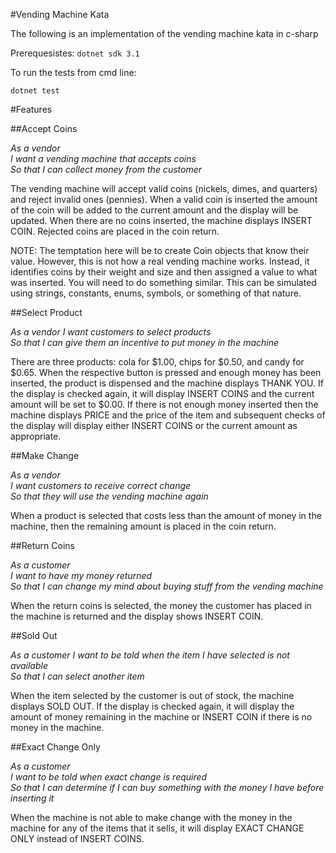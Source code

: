 #Vending Machine Kata

The following is an implementation of the vending machine kata in c-sharp

Prerequesistes:
```dotnet sdk 3.1```

To run the tests from cmd line:

```dotnet test```


#Features


##Accept Coins

  
*As a vendor*  
*I want a vending machine that accepts coins*  
*So that I can collect money from the customer*  

The vending machine will accept valid coins (nickels, dimes, and quarters) and reject invalid ones (pennies).  When a
valid coin is inserted the amount of the coin will be added to the current amount and the display will be updated.
When there are no coins inserted, the machine displays INSERT COIN.  Rejected coins are placed in the coin return.

NOTE: The temptation here will be to create Coin objects that know their value.  However, this is not how a real
  vending machine works.  Instead, it identifies coins by their weight and size and then assigned a value to what
  was inserted.  You will need to do something similar.  This can be simulated using strings, constants, enums,
  symbols, or something of that nature.

##Select Product


*As a vendor*
*I want customers to select products*  
*So that I can give them an incentive to put money in the machine*  

There are three products: cola for $1.00, chips for $0.50, and candy for $0.65.  When the respective button is pressed
and enough money has been inserted, the product is dispensed and the machine displays THANK YOU.  If the display is
checked again, it will display INSERT COINS and the current amount will be set to $0.00.  If there is not enough money
inserted then the machine displays PRICE and the price of the item and subsequent checks of the display will display
either INSERT COINS or the current amount as appropriate.

##Make Change


*As a vendor*  
*I want customers to receive correct change*  
*So that they will use the vending machine again*  

When a product is selected that costs less than the amount of money in the machine, then the remaining amount is placed
in the coin return.

##Return Coins


*As a customer*  
*I want to have my money returned*  
*So that I can change my mind about buying stuff from the vending machine*  

When the return coins is selected, the money the customer has placed in the machine is returned and the display shows
INSERT COIN.

##Sold Out


*As a customer*
*I want to be told when the item I have selected is not available*  
*So that I can select another item*

When the item selected by the customer is out of stock, the machine displays SOLD OUT.  If the display is checked again,
it will display the amount of money remaining in the machine or INSERT COIN if there is no money in the machine.

##Exact Change Only


*As a customer*  
*I want to be told when exact change is required*  
*So that I can determine if I can buy something with the money I have before inserting it*

When the machine is not able to make change with the money in the machine for any of the items that it sells, it will
display EXACT CHANGE ONLY instead of INSERT COINS.


